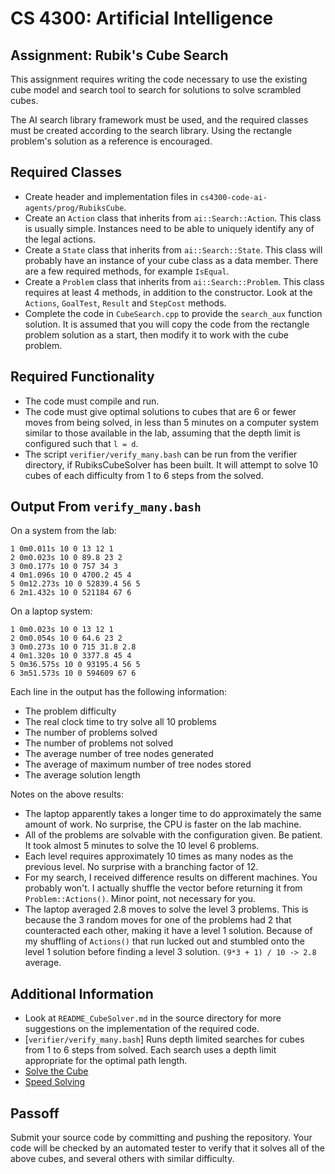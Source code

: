 CS 4300: Artificial Intelligence
===============================================

Assignment: Rubik's Cube Search 
--------------------------------

This assignment requires writing the code necessary to 
use the existing cube model and search tool to search
for solutions to solve scrambled cubes.

The AI search library framework must be used, and the
required classes must be created according to the
search library.  Using the rectangle problem's solution
as a reference is encouraged.

Required Classes
------------------------

- Create header and implementation files in `cs4300-code-ai-agents/prog/RubiksCube`.
- Create an `Action` class that inherits from `ai::Search::Action`.
  This class is usually simple.  Instances need to be able to uniquely
  identify any of the legal actions.
- Create a `State` class that inherits from `ai::Search::State`.
  This class will probably have an instance of your cube class as a data member.
  There are a few required methods, for example `IsEqual`.
- Create a `Problem` class that inherits from `ai::Search::Problem`.
  This class requires at least 4 methods, in addition to the constructor.
  Look at the `Actions`, `GoalTest`, `Result` and `StepCost` methods.
- Complete the code in `CubeSearch.cpp` to provide the `search_aux` function solution.
  It is assumed that you will copy the code from the rectangle problem solution
  as a start, then modify it to work with the cube problem.

Required Functionality
----------------------

- The code must compile and run.
- The code must give optimal solutions to cubes that are 6 or fewer
  moves from being solved, in less than 5 minutes on a computer
  system similar to those available in the lab, assuming that the
  depth limit is configured such that `l = d`.
- The script `verifier/verify_many.bash` can be run from the verifier
  directory, if RubiksCubeSolver has been built.  It will attempt to
  solve 10 cubes of each difficulty from 1 to 6 steps from the solved.

Output From `verify_many.bash`
-----------------------------

On a system from the lab:

    1 0m0.011s 10 0 13 12 1
    2 0m0.023s 10 0 89.8 23 2
    3 0m0.177s 10 0 757 34 3
    4 0m1.096s 10 0 4700.2 45 4
    5 0m12.273s 10 0 52839.4 56 5
    6 2m1.432s 10 0 521184 67 6

On a laptop system:

    1 0m0.023s 10 0 13 12 1
    2 0m0.054s 10 0 64.6 23 2
    3 0m0.273s 10 0 715 31.8 2.8
    4 0m1.320s 10 0 3377.8 45 4
    5 0m36.575s 10 0 93195.4 56 5
    6 3m51.573s 10 0 594609 67 6

Each line in the output has the following information:

- The problem difficulty
- The real clock time to try solve all 10 problems
- The number of problems solved
- The number of problems not solved
- The average number of tree nodes generated
- The average of maximum number of tree nodes stored
- The average solution length

Notes on the above results:

- The laptop apparently takes a longer time to do approximately the same
  amount of work.  No surprise, the CPU is faster on the lab machine.
- All of the problems are solvable with the configuration given.  Be 
  patient.  It took almost 5 minutes to solve the 10 level 6 problems.
- Each level requires approximately 10 times as many nodes as the 
  previous level. No surprise with a branching factor of 12.
- For my search, I received difference results on different machines.
  You probably won't.  I actually shuffle the vector before returning
  it from `Problem::Actions()`.  Minor point, not necessary for you.
- The laptop averaged 2.8 moves to solve the level 3 problems.  This is
  because the 3 random moves for one of the problems had 2 that 
  counteracted each other, making it have a level 1 solution.  Because
  of my shuffling of `Actions()` that run lucked out and stumbled onto
  the level 1 solution before finding a level 3 solution.
  `(9*3 + 1) / 10 -> 2.8` average.
  

Additional Information
----------------------

- Look at `README_CubeSolver.md` in the source directory 
  for more suggestions on the implementation of the required
  code.
- [`verifier/verify_many.bash`] Runs depth limited searches for cubes
  from 1 to 6 steps from solved.  Each search uses a depth
  limit appropriate for the optimal path length.
- [Solve the Cube](https://solvethecube.com)
- [Speed Solving](https://www.speedsolving.com/wiki/index.php/Main_Page)

Passoff
-------

Submit your source code by committing and pushing the repository.
Your code will be checked by an automated tester to verify that it
solves all of the above cubes, and several others with similar 
difficulty.


